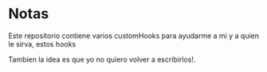 # Notas

Este repositorio contiene varios customHooks para ayudarme a mi y a quien le sirva, estos hooks

Tambien la idea es que yo no quiero volver a escribirlos!.
